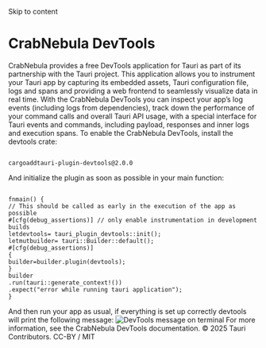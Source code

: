 Skip to content
# CrabNebula DevTools
CrabNebula provides a free DevTools application for Tauri as part of its partnership with the Tauri project. This application allows you to instrument your Tauri app by capturing its embedded assets, Tauri configuration file, logs and spans and providing a web frontend to seamlessly visualize data in real time.
With the CrabNebula DevTools you can inspect your app’s log events (including logs from dependencies), track down the performance of your command calls and overall Tauri API usage, with a special interface for Tauri events and commands, including payload, responses and inner logs and execution spans.
To enable the CrabNebula DevTools, install the devtools crate:
```

cargoaddtauri-plugin-devtools@2.0.0

```

And initialize the plugin as soon as possible in your main function:
```

fnmain() {
// This should be called as early in the execution of the app as possible
#[cfg(debug_assertions)] // only enable instrumentation in development builds
letdevtools= tauri_plugin_devtools::init();
letmutbuilder= tauri::Builder::default();
#[cfg(debug_assertions)]
{
builder=builder.plugin(devtools);
}
builder
.run(tauri::generate_context!())
.expect("error while running tauri application");
}

```

And then run your app as usual, if everything is set up correctly devtools will print the following message:
![DevTools message on terminal](https://v2.tauri.app/_astro/crabnebula-devtools.7F1z87oz_2gi6Uf.webp)
For more information, see the CrabNebula DevTools documentation.
© 2025 Tauri Contributors. CC-BY / MIT
